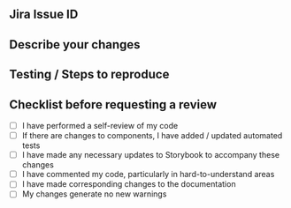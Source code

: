 ## Jira Issue ID

[](https://tripleten-apiary.atlassian.net/browse/)

<!-- Instructions: Add the Jira issue number between the brackets above -->
<!-- Example: [VURA-1234](https://tripleten-apiary.atlassian.net/browse/VURA-1234) -->

## Describe your changes

## Testing / Steps to reproduce

## Checklist before requesting a review

- [ ] I have performed a self-review of my code
- [ ] If there are changes to components, I have added / updated automated tests
- [ ] I have made any necessary updates to Storybook to accompany these changes
- [ ] I have commented my code, particularly in hard-to-understand areas
- [ ] I have made corresponding changes to the documentation
- [ ] My changes generate no new warnings
